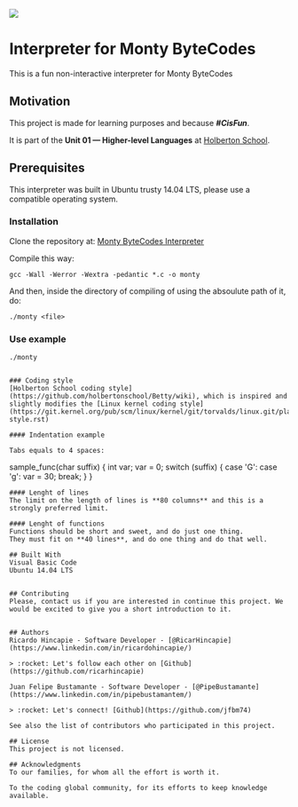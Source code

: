 ![](images/header_image.png)

# Interpreter for Monty ByteCodes
 This is a fun non-interactive interpreter for Monty ByteCodes

## Motivation
This project is made for learning purposes and because ***#CisFun***.

It is part of the **Unit 01 — Higher-level Languages** at [Holberton School](https://www.holbertonschool.com/pathway_foundations).

## Prerequisites
This interpreter was built in Ubuntu trusty 14.04 LTS, please use a compatible operating system.

### Installation

Clone the repository at: [Monty ByteCodes Interpreter](https://github.com/ricarhincapie/monty)

Compile this way:

```
gcc -Wall -Werror -Wextra -pedantic *.c -o monty
```

And then, inside the directory of compiling of using the absoulute path of it, do:
```
./monty <file>
```

### Use example
```
./monty


### Coding style
[Holberton School coding style](https://github.com/holbertonschool/Betty/wiki), which is inspired and slightly modifies the [Linux kernel coding style](https://git.kernel.org/pub/scm/linux/kernel/git/torvalds/linux.git/plain/Documentation/process/coding-style.rst)

#### Indentation example

Tabs equals to 4 spaces:
```
sample_func(char suffix)
{
    int var;
    var = 0;
    switch (suffix)
    {
    case 'G':
    case 'g':
        var = 30;
        break;
     }
}
```
#### Lenght of lines
The limit on the length of lines is **80 columns** and this is a strongly preferred limit.

#### Lenght of functions
Functions should be short and sweet, and do just one thing.
They must fit on **40 lines**, and do one thing and do that well.

## Built With
Visual Basic Code
Ubuntu 14.04 LTS


## Contributing
Please, contact us if you are interested in continue this project. We would be excited to give you a short introduction to it.


## Authors
Ricardo Hincapie - Software Developer - [@RicarHincapie](https://www.linkedin.com/in/ricardohincapie/)

> :rocket: Let's follow each other on [Github](https://github.com/ricarhincapie)

Juan Felipe Bustamante - Software Developer - [@PipeBustamante](https://www.linkedin.com/in/pipebustamantem/)

> :rocket: Let's connect! [Github](https://github.com/jfbm74)

See also the list of contributors who participated in this project.

## License
This project is not licensed.

## Acknowledgments
To our families, for whom all the effort is worth it.

To the coding global community, for its efforts to keep knowledge available.
